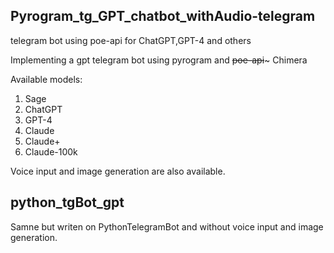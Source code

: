 ## Pyrogram_tg_GPT_chatbot_withAudio-telegram
telegram bot using poe-api for ChatGPT,GPT-4 and others

Implementing a gpt telegram bot using pyrogram and ~~poe-api~~~ Chimera

Available models: 
1. Sage
2. ChatGPT
3. GPT-4
4. Claude
5. Claude+
6. Claude-100k

Voice input and image generation are also available.

## python_tgBot_gpt 
Samne but writen on PythonTelegramBot and without voice input and image generation.

